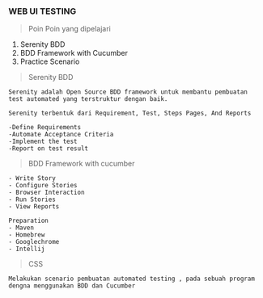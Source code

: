 ### WEB UI TESTING
>Poin Poin yang dipelajari
1. Serenity BDD
2. BDD Framework with Cucumber
3. Practice Scenario

>Serenity BDD
```
Serenity adalah Open Source BDD framework untuk membantu pembuatan test automated yang terstruktur dengan baik.

Serenity terbentuk dari Requirement, Test, Steps Pages, And Reports

-Define Requirements
-Automate Acceptance Criteria
-Implement the test
-Report on test result
```

>BDD Framework with cucumber
```
- Write Story
- Configure Stories
- Browser Interaction
- Run Stories
- View Reports

Preparation
- Maven
- Homebrew
- Googlechrome
- Intellij
```

>CSS
```
Melakukan scenario pembuatan automated testing , pada sebuah program dengna menggunakan BDD dan Cucumber
```

